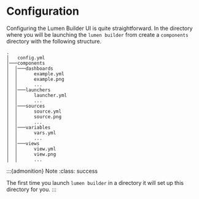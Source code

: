 # Configuration

Configuring the Lumen Builder UI is quite straightforward. In the directory where you will be launching the `lumen builder` from create a `components` directory with the following structure.

```
.
│   config.yml
│───components
│  │───dashboards
│  │      example.yml
│  │      example.png
│  │      ...
│  │───launchers
│  │      launcher.yml
│  │      ...
│  │───sources
│  │      source.yml
│  │      source.png
│  │      ...
│  │───variables
│  │      vars.yml
│  │      ...
│  │───views
│  │      view.yml
│  │      view.png
│  │      ...
```


:::{admonition} Note
:class: success

The first time you launch `lumen builder` in a directory it will set up this directory for you.
:::
